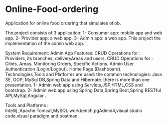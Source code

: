 # Online-Food-ordering
Application for  online food ordering that simulates otlob.

The project consists of 3 application:
1- Consumer app: mobile app and web app.
2- Provider app: a web app.
3- Admin app: a web app.
This project the implementation of the admin web app.

System Requirement:
Admin App Features:
CRUD Operations for : Providers, its branches, deliveryAreas and users.
CRUD Operations for : Cities, Areas.
Monitoring Orders, Specific Actions.
Admin User Authentication (Login/Logout).
Home Page (Dashboard).
Technologies,Tools and Platforms are used:
the common technologies:
Java SE, OOP, MySql DB,Spring Data and Hibernate.
there is more than one presentation.
1- Admin web app using Servlets,JSP,HTML,CSS and bootstrap.
2- Admin web app using Spring Data,Spring Boot,Spring RESTful API,MySql,Angular .

Tools and Platforms :  
Intellij ,Apache Tomcat,MySQL workbench,pgAdmin4,visual studio code,visual paradigm and postman.
